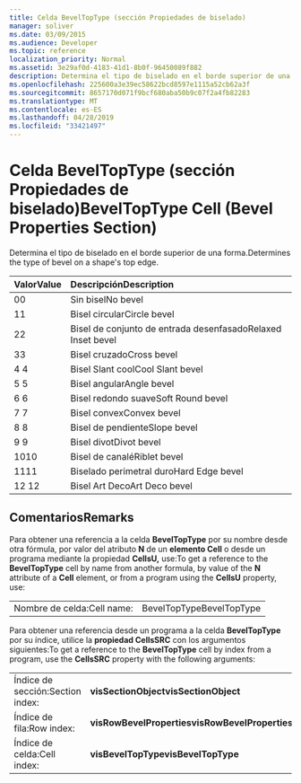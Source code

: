 ```yaml
---
title: Celda BevelTopType (sección Propiedades de biselado)
manager: soliver
ms.date: 03/09/2015
ms.audience: Developer
ms.topic: reference
localization_priority: Normal
ms.assetid: 3e29af0d-4183-41d1-8b0f-96450089f882
description: Determina el tipo de biselado en el borde superior de una forma.
ms.openlocfilehash: 225600a3e39ec58622bcd8597e1115a52cb62a3f
ms.sourcegitcommit: 8657170d071f9bcf680aba50b9c07f2a4fb82283
ms.translationtype: MT
ms.contentlocale: es-ES
ms.lasthandoff: 04/28/2019
ms.locfileid: "33421497"
---
```

# <a name="beveltoptype-cell-bevel-properties-section"></a><span data-ttu-id="6e435-103">Celda BevelTopType (sección Propiedades de biselado)</span><span class="sxs-lookup"><span data-stu-id="6e435-103">BevelTopType Cell (Bevel Properties Section)</span></span>

<span data-ttu-id="6e435-104">Determina el tipo de biselado en el borde superior de una forma.</span><span class="sxs-lookup"><span data-stu-id="6e435-104">Determines the type of bevel on a shape's top edge.</span></span> 
  
|<span data-ttu-id="6e435-105">**Valor**</span><span class="sxs-lookup"><span data-stu-id="6e435-105">**Value**</span></span>|<span data-ttu-id="6e435-106">**Descripción**</span><span class="sxs-lookup"><span data-stu-id="6e435-106">**Description**</span></span>|
|:-----|:-----|
|<span data-ttu-id="6e435-107">0</span><span class="sxs-lookup"><span data-stu-id="6e435-107">0</span></span>  <br/> |<span data-ttu-id="6e435-108">Sin bisel</span><span class="sxs-lookup"><span data-stu-id="6e435-108">No bevel</span></span>  <br/> |
|<span data-ttu-id="6e435-109">1</span><span class="sxs-lookup"><span data-stu-id="6e435-109">1</span></span>  <br/> |<span data-ttu-id="6e435-110">Bisel circular</span><span class="sxs-lookup"><span data-stu-id="6e435-110">Circle bevel</span></span>  <br/> |
|<span data-ttu-id="6e435-111">2</span><span class="sxs-lookup"><span data-stu-id="6e435-111">2</span></span>  <br/> |<span data-ttu-id="6e435-112">Bisel de conjunto de entrada desenfasado</span><span class="sxs-lookup"><span data-stu-id="6e435-112">Relaxed Inset bevel</span></span>  <br/> |
|<span data-ttu-id="6e435-113">3</span><span class="sxs-lookup"><span data-stu-id="6e435-113">3</span></span>  <br/> |<span data-ttu-id="6e435-114">Bisel cruzado</span><span class="sxs-lookup"><span data-stu-id="6e435-114">Cross bevel</span></span>  <br/> |
|<span data-ttu-id="6e435-115">4 </span><span class="sxs-lookup"><span data-stu-id="6e435-115">4</span></span>  <br/> |<span data-ttu-id="6e435-116">Bisel Slant cool</span><span class="sxs-lookup"><span data-stu-id="6e435-116">Cool Slant bevel</span></span>  <br/> |
|<span data-ttu-id="6e435-117">5 </span><span class="sxs-lookup"><span data-stu-id="6e435-117">5</span></span>  <br/> |<span data-ttu-id="6e435-118">Bisel angular</span><span class="sxs-lookup"><span data-stu-id="6e435-118">Angle bevel</span></span>  <br/> |
|<span data-ttu-id="6e435-119">6 </span><span class="sxs-lookup"><span data-stu-id="6e435-119">6</span></span>  <br/> |<span data-ttu-id="6e435-120">Bisel redondo suave</span><span class="sxs-lookup"><span data-stu-id="6e435-120">Soft Round bevel</span></span>  <br/> |
|<span data-ttu-id="6e435-121">7 </span><span class="sxs-lookup"><span data-stu-id="6e435-121">7</span></span>  <br/> |<span data-ttu-id="6e435-122">Bisel convex</span><span class="sxs-lookup"><span data-stu-id="6e435-122">Convex bevel</span></span>  <br/> |
|<span data-ttu-id="6e435-123">8 </span><span class="sxs-lookup"><span data-stu-id="6e435-123">8</span></span>  <br/> |<span data-ttu-id="6e435-124">Bisel de pendiente</span><span class="sxs-lookup"><span data-stu-id="6e435-124">Slope bevel</span></span>  <br/> |
|<span data-ttu-id="6e435-125">9 </span><span class="sxs-lookup"><span data-stu-id="6e435-125">9</span></span>  <br/> |<span data-ttu-id="6e435-126">Bisel divot</span><span class="sxs-lookup"><span data-stu-id="6e435-126">Divot bevel</span></span>  <br/> |
|<span data-ttu-id="6e435-127">10</span><span class="sxs-lookup"><span data-stu-id="6e435-127">10</span></span>  <br/> |<span data-ttu-id="6e435-128">Bisel de canalé</span><span class="sxs-lookup"><span data-stu-id="6e435-128">Riblet bevel</span></span>  <br/> |
|<span data-ttu-id="6e435-129">11</span><span class="sxs-lookup"><span data-stu-id="6e435-129">11</span></span>  <br/> |<span data-ttu-id="6e435-130">Biselado perimetral duro</span><span class="sxs-lookup"><span data-stu-id="6e435-130">Hard Edge bevel</span></span>  <br/> |
|<span data-ttu-id="6e435-131">12 </span><span class="sxs-lookup"><span data-stu-id="6e435-131">12</span></span>  <br/> |<span data-ttu-id="6e435-132">Bisel Art Deco</span><span class="sxs-lookup"><span data-stu-id="6e435-132">Art Deco bevel</span></span>  <br/> |
   
## <a name="remarks"></a><span data-ttu-id="6e435-133">Comentarios</span><span class="sxs-lookup"><span data-stu-id="6e435-133">Remarks</span></span>

<span data-ttu-id="6e435-134">Para obtener una referencia a la celda **BevelTopType** por su nombre desde otra fórmula, por valor del atributo **N** de un **elemento Cell** o desde un programa mediante la propiedad **CellsU,** use:</span><span class="sxs-lookup"><span data-stu-id="6e435-134">To get a reference to the **BevelTopType** cell by name from another formula, by value of the **N** attribute of a **Cell** element, or from a program using the **CellsU** property, use:</span></span> 
  
|||
|:-----|:-----|
|<span data-ttu-id="6e435-135">Nombre de celda:</span><span class="sxs-lookup"><span data-stu-id="6e435-135">Cell name:</span></span>  <br/> |<span data-ttu-id="6e435-136">BevelTopType</span><span class="sxs-lookup"><span data-stu-id="6e435-136">BevelTopType</span></span>  <br/> |
   
<span data-ttu-id="6e435-137">Para obtener una referencia desde un programa a la celda **BevelTopType** por su índice, utilice la **propiedad CellsSRC** con los argumentos siguientes:</span><span class="sxs-lookup"><span data-stu-id="6e435-137">To get a reference to the **BevelTopType** cell by index from a program, use the **CellsSRC** property with the following arguments:</span></span> 
  
|||
|:-----|:-----|
|<span data-ttu-id="6e435-138">Índice de sección:</span><span class="sxs-lookup"><span data-stu-id="6e435-138">Section index:</span></span>  <br/> |<span data-ttu-id="6e435-139">**visSectionObject**</span><span class="sxs-lookup"><span data-stu-id="6e435-139">**visSectionObject**</span></span> <br/> |
|<span data-ttu-id="6e435-140">Índice de fila:</span><span class="sxs-lookup"><span data-stu-id="6e435-140">Row index:</span></span>  <br/> |<span data-ttu-id="6e435-141">**visRowBevelProperties**</span><span class="sxs-lookup"><span data-stu-id="6e435-141">**visRowBevelProperties**</span></span> <br/> |
|<span data-ttu-id="6e435-142">Índice de celda:</span><span class="sxs-lookup"><span data-stu-id="6e435-142">Cell index:</span></span>  <br/> |<span data-ttu-id="6e435-143">**visBevelTopType**</span><span class="sxs-lookup"><span data-stu-id="6e435-143">**visBevelTopType**</span></span> <br/> |
   

